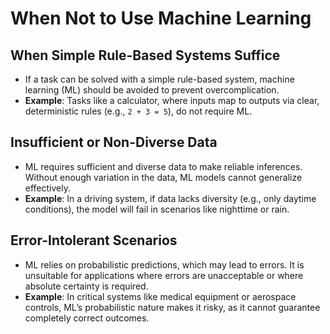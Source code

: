# When Not to Use Machine Learning

## When Simple Rule-Based Systems Suffice
- If a task can be solved with a simple rule-based system, machine learning (ML) should be avoided to prevent overcomplication.
- **Example**: Tasks like a calculator, where inputs map to outputs via clear, deterministic rules (e.g., `2 + 3 = 5`), do not require ML.

## Insufficient or Non-Diverse Data
- ML requires sufficient and diverse data to make reliable inferences. Without enough variation in the data, ML models cannot generalize effectively.
- **Example**: In a driving system, if data lacks diversity (e.g., only daytime conditions), the model will fail in scenarios like nighttime or rain.

## Error-Intolerant Scenarios
- ML relies on probabilistic predictions, which may lead to errors. It is unsuitable for applications where errors are unacceptable or where absolute certainty is required.
- **Example**: In critical systems like medical equipment or aerospace controls, ML’s probabilistic nature makes it risky, as it cannot guarantee completely correct outcomes.
